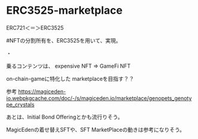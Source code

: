 # ERC3525-marketplace

ERC721＜＝＞ERC3525

#NFTの分割所有を、ERC3525を用いて、実現。

・


乗るコンテンツは、
expensive NFT => GameFi NFT



on-chain-gameに特化した marketplaceを目指す？？


参考
https://magiceden-io.webpkgcache.com/doc/-/s/magiceden.io/marketplace/genopets_genotype_crystals


あとは、Initial Bond Offeringとかも流行りそう。

MagicEdenの着せ替えSFTや、SFT MarketPlaceの動きは参考になりそう。
